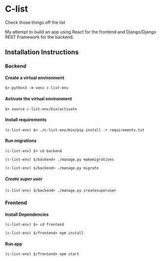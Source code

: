 # C-list
Check those things off the list

My attempt to build an app using React for the frontend and Django/Django REST Framework for the backend.

## Installation Instructions

### Backend

#### Create a virtual environment

`$> python3 -m venv c-list-env`

#### Activate the virtual environment

`$> source c-list-env/bin/activate`

#### Install requirements

`(c-list-env) $> ./c-list-env/bin/pip install -r requirements.txt`

#### Run migrations

`(c-list-env) $> cd backend`

`(c-list-env) $/backend> ./manage.py makemigrations`

`(c-list-env) $/backend> ./manage.py migrate`

##### Create super user

`(c-list-env) $/backend> ./manage.py createsuperuser`

### Frontend

#### Install Dependencies

`(c-list-env) $> cd frontend`

`(c-list-env) $/frontend> npm install`

#### Run app

`(c-list-env) $/frontend> npm start`
